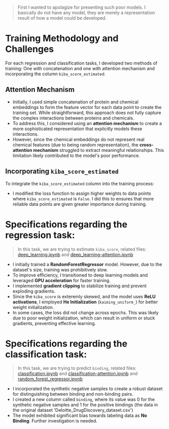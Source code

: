 > First I wanted to apolagize for presenting such poor models. I basically do not have any model, they are merely a representation result of how a model could be developed.

# Training Methodology and Challenges

For each regression and classification tasks, I developed two methods of training: One with concatenation and one with attention mechanism and incorporating the column `kiba_score_estimated`:

## Attention Mechanism
- Initially, I used simple concatenation of protein and chemical embeddings to form the feature vector for each data point to create the training set. While straightforward, this approach does not fully capture the complex interactions between proteins and chemicals.
- To address this, I considered using an **attention mechanism** to create a more sophisticated representation that explicitly models these interactions.
- However, since the chemical embeddings do not represent real chemical features (due to being random representation), the **cross-attention mechanism** struggled to extract meaningful relationships. This limitation likely contributed to the model's poor performance.

## Incorporating `kiba_score_estimated`
To integrate the `kiba_score_estimated` column into the training process:
- I modified the loss function to assign higher weights to data points where `kiba_score_estimated` is `False`. I did this to ensures that more reliable data points are given greater importance during training.

# Specifications regarding the regression task:

> In this task, we are trying to estimate `kiba_score`, related files: [deep_learning.ipynb](deep_learning.ipynb) and [deep_learning-attention.ipynb](deep_learning-attention.ipynb)

- I initially trained a **RandomForestRegressor** model. However, due to the dataset's size, training was prohibitively slow.
- To improve efficiency, I transitioned to deep learning models and leveraged **GPU acceleration** for faster training.
- I implemented **gradient clipping** to stabilize training and prevent exploding gradients.
- Since the `kiba_score` is exteremly skewed, and the model uses **ReLU activations**, I employed **He Initialization** (`kaiming_uniform_`) for better weight initialization.
- In some cases, the loss did not change across epochs. This was likely due to poor weight initialization, which can result in uniform or stuck gradients, preventing effective learning.

# Specifications regarding the classification task:

> In this task, we are trying to predict `binding`, related files: [classification.ipynb](classification.ipynb) and [classification-attention.ipynb](classification-attention.ipynb) and [random_forest_regressor.ipynb](random_forest_regressor.ipynb)

- I incorporated the synthetic negative samples to create a robust dataset for distinguishing between binding and non-binding pairs.
- I created a new column called `binding`, where its value was 0 for the synthetic negative samples and 1 for the positive bindings (the data in the original dataset 'Deloitte_DrugDiscovery_dataset.csv')
- The model exhibited significant bias towards labeling data as **No Binding**. Further investigation is needed.




